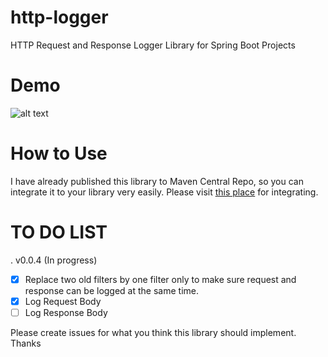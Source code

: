 # http-logger
HTTP Request and Response Logger Library for Spring Boot Projects

# Demo
![alt text](https://raw.githubusercontent.com/vcoder4c/http-logger/master/screenshot/screenshot.png)

# How to Use
I have already published this library to Maven Central Repo, so you can integrate it to your library very easily. Please visit [this place](https://mvnrepository.com/artifact/me.vcoder/http-logger/0.0.3) for integrating.

# TO DO LIST
. v0.0.4 (In progress)
- [x] Replace two old filters by one filter only to make sure request and response can be logged at the same time.
- [x] Log Request Body
- [ ] Log Response Body 

Please create issues for what you think this library should implement. Thanks

